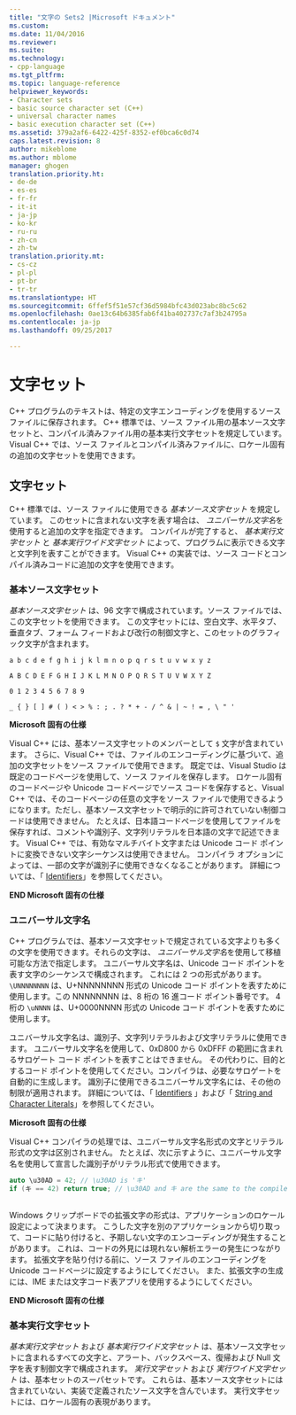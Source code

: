 ```yaml
---
title: "文字の Sets2 |Microsoft ドキュメント"
ms.custom: 
ms.date: 11/04/2016
ms.reviewer: 
ms.suite: 
ms.technology:
- cpp-language
ms.tgt_pltfrm: 
ms.topic: language-reference
helpviewer_keywords:
- Character sets
- basic source character set (C++)
- universal character names
- basic execution character set (C++)
ms.assetid: 379a2af6-6422-425f-8352-ef0bca6c0d74
caps.latest.revision: 8
author: mikeblome
ms.author: mblome
manager: ghogen
translation.priority.ht:
- de-de
- es-es
- fr-fr
- it-it
- ja-jp
- ko-kr
- ru-ru
- zh-cn
- zh-tw
translation.priority.mt:
- cs-cz
- pl-pl
- pt-br
- tr-tr
ms.translationtype: HT
ms.sourcegitcommit: 6ffef5f51e57cf36d5984bfc43d023abc8bc5c62
ms.openlocfilehash: 0ae13c64b6385fab6f41ba402737c7af3b24795a
ms.contentlocale: ja-jp
ms.lasthandoff: 09/25/2017

---
```

# <a name="character-sets"></a>文字セット
C++ プログラムのテキストは、特定の文字エンコーディングを使用するソース ファイルに保存されます。 C++ 標準では、ソース ファイル用の基本ソース文字セットと、コンパイル済みファイル用の基本実行文字セットを規定しています。 Visual C++ では、ソース ファイルとコンパイル済みファイルに、ロケール固有の追加の文字セットを使用できます。  
  
## <a name="character-sets"></a>文字セット  
 C++ 標準では、ソース ファイルに使用できる *基本ソース文字セット* を規定しています。 このセットに含まれない文字を表す場合は、 *ユニバーサル文字名*を使用すると追加の文字を指定できます。 コンパイルが完了すると、 *基本実行文字セット* と *基本実行ワイド文字セット* によって、プログラムに表示できる文字と文字列を表すことができます。 Visual C++ の実装では、ソース コードとコンパイル済みコードに追加の文字を使用できます。  
  
### <a name="basic-source-character-set"></a>基本ソース文字セット  
 *基本ソース文字セット* は、96 文字で構成されています。ソース ファイルでは、この文字セットを使用できます。 この文字セットには、空白文字、水平タブ、垂直タブ、フォーム フィードおよび改行の制御文字と、このセットのグラフィック文字が含まれます。  
  
 `a b c d e f g h i j k l m n o p q r s t u v w x y z`  
  
 `A B C D E F G H I J K L M N O P Q R S T U V W X Y Z`  
  
 `0 1 2 3 4 5 6 7 8 9`  
  
 `_ { } [ ] # ( ) < > % : ; . ? * + - / ^ & | ~ ! = , \ " '`  
  
 **Microsoft 固有の仕様**  
  
 Visual C++ には、基本ソース文字セットのメンバーとして `$` 文字が含まれています。 さらに、Visual C++ では、ファイルのエンコーディングに基づいて、追加の文字セットをソース ファイルで使用できます。 既定では、Visual Studio は既定のコードページを使用して、ソース ファイルを保存します。 ロケール固有のコードページや Unicode コードページでソース コードを保存すると、Visual C++ では、そのコードページの任意の文字をソース ファイルで使用できるようになります。ただし、基本ソース文字セットで明示的に許可されていない制御コードは使用できません。 たとえば、日本語コードページを使用してファイルを保存すれば、コメントや識別子、文字列リテラルを日本語の文字で記述できます。 Visual C++ では、有効なマルチバイト文字または Unicode コード ポイントに変換できない文字シーケンスは使用できません。 コンパイラ オプションによっては、一部の文字が識別子に使用できなくなることがあります。 詳細については、「 [Identifiers](../cpp/identifiers-cpp.md)」を参照してください。  
  
 **END Microsoft 固有の仕様**  
  
### <a name="universal-character-names"></a>ユニバーサル文字名  
 C++ プログラムでは、基本ソース文字セットで規定されている文字よりも多くの文字を使用できます。それらの文字は、 *ユニバーサル文字名*を使用して移植可能な方法で指定します。 ユニバーサル文字名は、Unicode コード ポイントを表す文字のシーケンスで構成されます。  これには 2 つの形式があります。 `\UNNNNNNNN` は、U+NNNNNNNN 形式の Unicode コード ポイントを表すために使用します。この NNNNNNNN は、8 桁の 16 進コード ポイント番号です。 4 桁の `\uNNNN` は、U+0000NNNN 形式の Unicode コード ポイントを表すために使用します。  
  
 ユニバーサル文字名は、識別子、文字列リテラルおよび文字リテラルに使用できます。 ユニバーサル文字名を使用して、0xD800 から 0xDFFF の範囲に含まれるサロゲート コード ポイントを表すことはできません。 その代わりに、目的とするコード ポイントを使用してください。コンパイラは、必要なサロゲートを自動的に生成します。 識別子に使用できるユニバーサル文字名には、その他の制限が適用されます。 詳細については、「 [Identifiers](../cpp/identifiers-cpp.md) 」および「 [String and Character Literals](../cpp/string-and-character-literals-cpp.md)」を参照してください。  
  
 **Microsoft 固有の仕様**  
  
 Visual C++ コンパイラの処理では、ユニバーサル文字名形式の文字とリテラル形式の文字は区別されません。 たとえば、次に示すように、ユニバーサル文字名を使用して宣言した識別子がリテラル形式で使用できます。  
  
```cpp  
auto \u30AD = 42; // \u30AD is 'キ'  
if (キ == 42) return true; // \u30AD and キ are the same to the compiler  
  
```  
  
 Windows クリップボードでの拡張文字の形式は、アプリケーションのロケール設定によって決まります。 こうした文字を別のアプリケーションから切り取って、コードに貼り付けると、予期しない文字のエンコーディングが発生することがあります。 これは、コードの外見には現れない解析エラーの発生につながります。 拡張文字を貼り付ける前に、ソース ファイルのエンコーディングを Unicode コードページに設定するようにしてください。 また、拡張文字の生成には、IME または文字コード表アプリを使用するようにしてください。  
  
 **END Microsoft 固有の仕様**  
  
### <a name="basic-execution-character-set"></a>基本実行文字セット  
 *基本実行文字セット* および *基本実行ワイド文字セット* は、基本ソース文字セットに含まれるすべての文字と、アラート、バックスペース、復帰および Null 文字を表す制御文字で構成されます。   *実行文字セット* および *実行ワイド文字セット* は、基本セットのスーパセットです。 これらは、基本ソース文字セットには含まれていない、実装で定義されたソース文字を含んでいます。 実行文字セットには、ロケール固有の表現があります。
